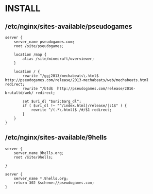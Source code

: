 # INSTALL

## /etc/nginx/sites-available/pseudogames
```
server {
	server_name pseudogames.com;
	root /site/pseudogames;

	location /map {
		alias /site/minecraft/overviewer;
	}

	location / {
		rewrite ^/ggj2013/mechabeats\.html$  http://pseudogames.com/release/2013-mechabeats/web/mechabeats.html redirect;
		rewrite ^/btd$  http://pseudogames.com/release/2016-brutaltd/web/ redirect;

		set $uri_dl "$uri:$arg_dl";
		if ( $uri_dl !~ "^/index.html|/release/|:1$" ) {
			rewrite ^/(.*\.html)$ /#/$1 redirect;
		}
	}
}
```
## /etc/nginx/sites-available/9hells
```
server {
	server_name 9hells.org;
	root /site/9hells;

}

server {
	server_name *.9hells.org;
	return 302 $scheme://pseudogames.com;
}
```
